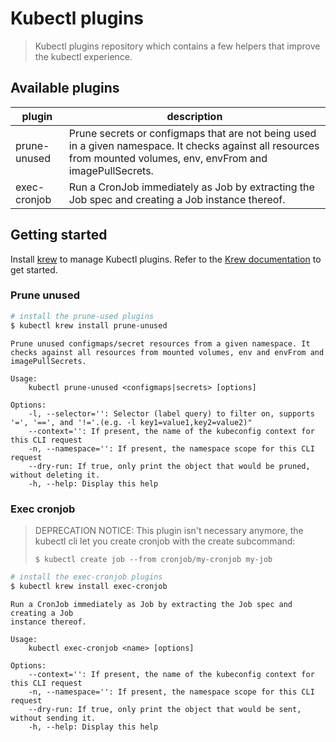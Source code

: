 Kubectl plugins
===============

> Kubectl plugins repository which contains a few helpers that improve the
kubectl experience.

## Available plugins

|  plugin      | description |
|--------------|-------------|
| prune-unused | Prune secrets or configmaps that are not being used in a given namespace. It checks against all resources from mounted volumes, env, envFrom and imagePullSecrets.
| exec-cronjob | Run a CronJob immediately as Job by extracting the Job spec and creating a Job instance thereof.

## Getting started

Install [krew](https://krew.dev) to manage Kubectl plugins. Refer to the
[Krew documentation](https://krew.dev) to get started.

### Prune unused

```bash
# install the prune-used plugins
$ kubectl krew install prune-unused
```

```
Prune unused configmaps/secret resources from a given namespace. It
checks against all resources from mounted volumes, env and envFrom and
imagePullSecrets.

Usage:
    kubectl prune-unused <configmaps|secrets> [options]

Options:
    -l, --selector='': Selector (label query) to filter on, supports '=', '==', and '!='.(e.g. -l key1=value1,key2=value2)"
    --context='': If present, the name of the kubeconfig context for this CLI request
    -n, --namespace='': If present, the namespace scope for this CLI request
    --dry-run: If true, only print the object that would be pruned, without deleting it.
    -h, --help: Display this help
```

### Exec cronjob

> DEPRECATION NOTICE:
> This plugin isn't necessary anymore, the kubectl cli let you create
> cronjob with the create subcommand:
> ```
> $ kubectl create job --from cronjob/my-cronjob my-job
> ```

```bash
# install the exec-cronjob plugins
$ kubectl krew install exec-cronjob
```

```
Run a CronJob immediately as Job by extracting the Job spec and creating a Job
instance thereof.

Usage:
    kubectl exec-cronjob <name> [options]

Options:
    --context='': If present, the name of the kubeconfig context for this CLI request
    -n, --namespace='': If present, the namespace scope for this CLI request
    --dry-run: If true, only print the object that would be sent, without sending it.
    -h, --help: Display this help
```
